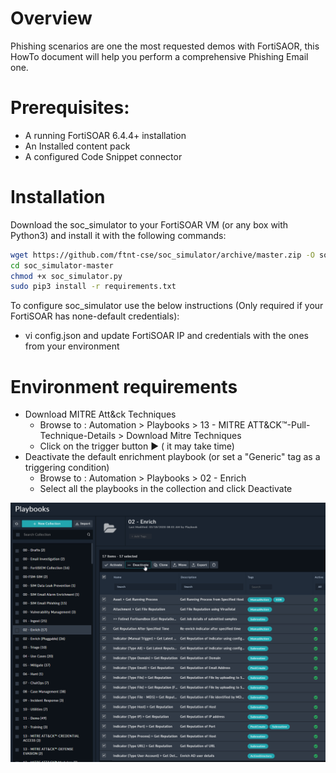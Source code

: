 # Overview
Phishing scenarios are one the most requested demos with FortiSAOR, this HowTo document will help you perform a comprehensive Phishing Email one.

# Prerequisites:

-  A running FortiSOAR 6.4.4+ installation
-  An Installed content pack
-  A configured Code Snippet connector

# Installation
Download the soc_simulator to your FortiSOAR VM (or any box with Python3) and install it with the following commands:
```bash
wget https://github.com/ftnt-cse/soc_simulator/archive/master.zip -O soc_simulator.zip && unzip soc_simulator.zip && rm -f soc_simulator.zip
cd soc_simulator-master
chmod +x soc_simulator.py
sudo pip3 install -r requirements.txt
```
To configure soc_simulator use the below instructions (Only required if your FortiSOAR has none-default credentials):

-  vi config.json and update FortiSOAR IP and credentials with the ones from your environment

# Environment requirements

-  Download MITRE Att&ck Techniques
	- Browse to : Automation > Playbooks > 13 - MITRE ATT&CK™-Pull-Technique-Details > Download Mitre Techniques
	- Click on the trigger button ► ( it may take time)
- Deactivate the default enrichment playbook (or set a "Generic" tag as a triggering condition)
    - Browse to : Automation > Playbooks > 02 - Enrich
    - Select all the playbooks in the collection and click Deactivate 

![](media/deactivate_enrich_collection.png)



